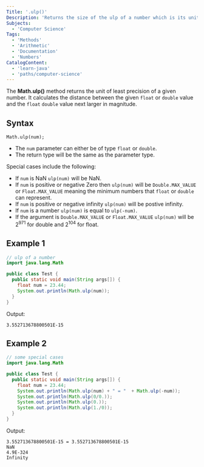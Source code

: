 ```yaml
---
Title: '.ulp()'
Description: 'Returns the size of the ulp of a number which is its unit of last precision.'
Subjects:
  - 'Computer Science'
Tags:
  - 'Methods'
  - 'Arithmetic'
  - 'Documentation'
  - 'Numbers'
CatalogContent:
  - 'learn-java'
  - 'paths/computer-science'
---
```


The **Math.ulp()** method returns the unit of least precision of a given number. It calculates the distance between the given `float` or `double` value and the `float` `double` value next larger in magnitude.

## Syntax

```pseudo
Math.ulp(num);
```

- The `num` parameter can either be of type `float` or `double`.
- The return type will be the same as the parameter type.

Special cases include the following:

- If `num` is NaN `ulp(num)` will be NaN.
- If `num` is positive or negative Zero then `ulp(num)` will be `Double.MAX_VALUE` or `Float.MAX_VALUE` meaning the minimum numbers that `float` or `double` can represent.
- If `num` is positive or negative infinity `ulp(num)` will be postive infinity.
- If `num` is a number `ulp(num)` is equal to `ulp(-num)`.
- If the argument is `Double.MAX_VALUE` or `Float.MAX_VALUE` `ulp(num)` will be 2<sup>971</sup> for double and 2<sup>104</sup> for float.

## Example 1

```java
// ulp of a number
import java.lang.Math

public class Test {
  public static void main(String args[]) {
    float num = 23.44;
    System.out.println(Math.ulp(num));
  }
}
```

Output:

```shell
3.552713678800501E-15
```

## Example 2

```java
// some special cases
import java.lang.Math

public class Test {
  public static void main(String args[]) {
    float num = 23.44;
    System.out.println(Math.ulp(num) + " = "  + Math.ulp(-num));
    System.out.println(Math.ulp(0/0.));
    System.out.println(Math.ulp(0.));
    System.out.println(Math.ulp(1./0));
  }
}
```

Output:

```shell
3.552713678800501E-15 = 3.552713678800501E-15
NaN
4.9E-324
Infinity
```
